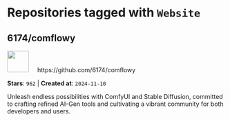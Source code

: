 # Repositories tagged with `Website`


## 6174/comflowy


<a href='https://github.com/6174/comflowy'>
<img src="https://avatars.githubusercontent.com/u/3872872?v=4" width="50" height="50"></a> &nbsp; &nbsp; https://github.com/6174/comflowy

**Stars**: `962` | **Created at**: `2024-11-10`


Unleash endless possibilities with ComfyUI and Stable Diffusion, committed to crafting refined AI-Gen tools and cultivating a vibrant community for both developers and users. 
